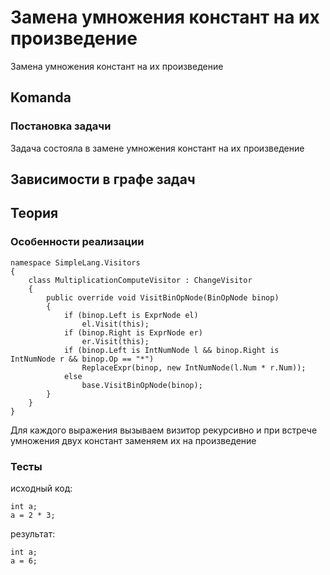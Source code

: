 ﻿# Замена умножения констант на их произведение

Замена умножения констант на их произведение

## Komanda

### Постановка задачи
Задача состояла в замене умножения констант на их произведение

## Зависимости в графе задач

## Теория

### Особенности реализации

    namespace SimpleLang.Visitors
    {
        class MultiplicationComputeVisitor : ChangeVisitor
        {
            public override void VisitBinOpNode(BinOpNode binop)
            {
                if (binop.Left is ExprNode el)
                    el.Visit(this);
                if (binop.Right is ExprNode er)
                    er.Visit(this);
                if (binop.Left is IntNumNode l && binop.Right is IntNumNode r && binop.Op == "*")
                    ReplaceExpr(binop, new IntNumNode(l.Num * r.Num));
                else
                    base.VisitBinOpNode(binop);
            }
        }
    }

Для каждого выражения вызываем визитор рекурсивно и при встрече умножения двух констант заменяем их на произведение

### Тесты

исходный код:

    int a;
    a = 2 * 3;

результат:

    int a;
    a = 6;